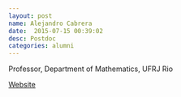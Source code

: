 ```yaml
---
layout: post
name: Alejandro Cabrera
date:  2015-07-15 00:39:02
desc: Postdoc
categories: alumni
---
```

Professor, Department of Mathematics, UFRJ Rio

[Website](http://www.dma.im.ufrj.br/~acabrera/)